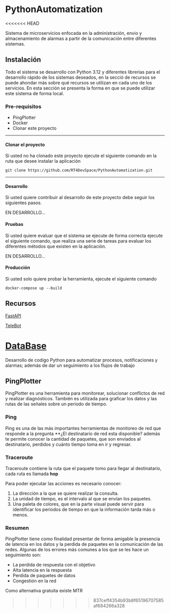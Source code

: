 # PythonAutomatization
<<<<<<< HEAD

Sistema de microservicios enfocada en la administración, envio y almacenamiento de alarmas a partir de la comunicación entre diferentes sistemas.

## Instalación

Todo el sistema se desarrollo con Python 3.12 y diferentes librerias para el desarrollo rápido de los sistemas deseados, en la secció de recursos se puede ahondar más sobre qué recursos se utilizan en cada uno de los servicios. En esta sección se presenta la forma en que se puede utilizar este sistema de forma local.

### Pre-requisitos

- PingPlotter
- Docker
- Clonar este proyecto

---

#### Clonar el proyecto

Si usted no ha clonado este proyecto ejecute el siguiente comando en la ruta que desee instalar la aplicación

`git clone https://github.com/RT4DevSpace/PythonAutomatization.git`

---



#### Desarrollo

Si usted quiere contribuir al desarrollo de este proyecto debe seguir los siguientes pasos.

EN DESARROLLO...

#### Pruebas

Si usted quiere evaluar que el sistema se ejecute de forma correcta ejecute el siguiente comando, que realiza una serie de tareas para evaluar los diferentes métodos que existen en la aplicación.

EN DESARROLLO...

#### Producción

Si usted solo quiere probar la herramienta, ejecute el siguiente comando

`docker-compose up --build `

## Recursos

[FastAPI](./docs/pages/fastapi.md)

[TeleBot](/docs/pages/telebot.md)

[DataBase](./docs/pages/database.md)
=======
Desarrollo de codigo Python para automatizar procesos, notificaciones y alarmas; además de dar un seguimiento a los flujos de trabajo


## PingPlotter
PingPlotter es una herramienta para monitorear, solucionar conflictos de red y realizar diagnósticos. También es utilizada para graficar los datos y las rutas de las señales sobre un periodo de tiempo.

### Ping
Ping es una de las más importantes herramientas de monitoreo de red que responde a la pregunta **¿El destinatario de red esta disponible? además te permite conocer la cantidad de paquetes, que son enviados al destinatario, perdidos y cuánto tiempo toma en ir y regresar.

### Traceroute
Traceroute contiene la ruta que el paquete tomo para llegar al destinatario, cada ruta es llamada **hop**


Para poder ejecutar las acciones es necesario conocer:
1. La dirección a la que se quiere realizar la consulta.
1. La unidad de tiempo, es el intervalo al que se envían los paquetes.
1. Una paleta de colores, que en la parte visual puede servir para identificar los periodos de tiempo en que la información tarda más o menos.

### Resumen
PingPlotter tiene como finalidad presentar de forma amigable la presencia de latencia en los datos y la perdida de paquetes en la comunicación de las redes. Algunas de los errores más comunes a los que se les hace un seguimiento son:
- La perdida de respuesta con el objetivo
- Alta latencia en la respuesta
- Perdida de paquetes de datos
- Congestión en la red

Como alternativa gratuita existe MTR

>>>>>>> 837ceff4354b93b8f65196707585af684266a328
